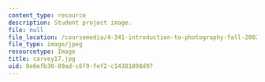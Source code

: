 ```yaml
---
content_type: resource
description: Student project image.
file: null
file_location: /coursemedia/4-341-introduction-to-photography-fall-2002/8e6efb3089adc6f9fef2c14381098d97_carvey17.jpg
file_type: image/jpeg
resourcetype: Image
title: carvey17.jpg
uid: 8e6efb30-89ad-c6f9-fef2-c14381098d97
---
```


